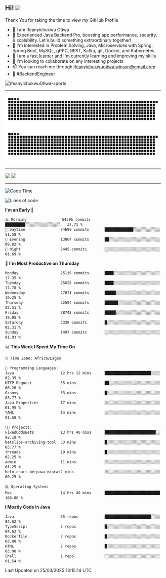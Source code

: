 <!-- BLOG-POST-LIST:START --><!-- BLOG-POST-LIST:END -->

## Hi! <img src="https://media.giphy.com/media/hvRJCLFzcasrR4ia7z/giphy.gif" width="4%"> 

Thank You for taking the time to view my GitHub Profile

- 👋 I am Ifeanyichukwu Otiwa
- 🚀 Experienced Java Backend Pro, boosting app performance, security, & scalability. Let's build something extraordinary together!
- 👀 I'm interested in Problem Solving, Java, Microservices with Spring, Spring Boot, MySQL, gRPC, REST, Kafka, git, Docker, and Kubernetes
- 🌱 I am a fast learner and I'm currently learning and improving my skills
- 💞️ I'm looking to collaborate on any interesting projects
- 📫 You can reach me through ifeanyichukwuotiwa.winson@gmail.com
- 🚀 #BackendEngineer

<p align="left" marginTop="10px"> <img src="https://komarev.com/ghpvc/?username=ifeanyichukwuOtiwa-sports&label=Profile%20views&color=0e75b6&style=for-the-badge" alt="ifeanyichukwuOtiwa-sports" /> </p>

***

<!--🐍📈SNAKEGRAPH / 🌐WEBSITE: https://github.com/Platane/snk -->
![github contribution grid snake animation](https://raw.githubusercontent.com/ifeanyichukwuOtiwa-sports/ifeanyichukwuOtiwa-sports/output/github-contribution-grid-snake-dark.svg#gh-dark-mode-only)![github contribution grid snake animation](https://raw.githubusercontent.com/ifeanyichukwuOtiwa-sports/ifeanyichukwuOtiwa-sports/output/github-contribution-grid-snake.svg#gh-light-mode-only)

***

<p float="left">
  <img float="left" src="https://github-readme-stats.vercel.app/api?username=ifeanyichukwuOtiwa-sports&count_private=true&include_all_commits=true&theme=react&show_icons=true" />
  <img float="right" src="https://github-readme-stats.vercel.app/api/top-langs/?username=ifeanyichukwuOtiwa-sports&layout=compact&show_icons=true&theme=react" /> 
</p>

***



<!--START_SECTION:waka-->
![Code Time](http://img.shields.io/badge/Code%20Time-3%2C563%20hrs%2055%20mins-blue)

![Lines of code](https://img.shields.io/badge/From%20Hello%20World%20I%27ve%20Written-42.1%20million%20lines%20of%20code-blue)

**I'm an Early 🐤** 

```text
🌞 Morning                54595 commits       █████████░░░░░░░░░░░░░░░░   37.71 % 
🌆 Daytime                74690 commits       █████████████░░░░░░░░░░░░   51.58 % 
🌃 Evening                13064 commits       ██░░░░░░░░░░░░░░░░░░░░░░░   09.02 % 
🌙 Night                  2445 commits        ░░░░░░░░░░░░░░░░░░░░░░░░░   01.69 % 
```
📅 **I'm Most Productive on Thursday** 

```text
Monday                   25119 commits       ████░░░░░░░░░░░░░░░░░░░░░   17.35 % 
Tuesday                  25626 commits       ████░░░░░░░░░░░░░░░░░░░░░   17.70 % 
Wednesday                27871 commits       █████░░░░░░░░░░░░░░░░░░░░   19.25 % 
Thursday                 32594 commits       ██████░░░░░░░░░░░░░░░░░░░   22.51 % 
Friday                   28748 commits       █████░░░░░░░░░░░░░░░░░░░░   19.85 % 
Saturday                 3339 commits        █░░░░░░░░░░░░░░░░░░░░░░░░   02.31 % 
Sunday                   1497 commits        ░░░░░░░░░░░░░░░░░░░░░░░░░   01.03 % 
```


📊 **This Week I Spent My Time On** 

```text
🕑︎ Time Zone: Africa/Lagos

💬 Programming Languages: 
Java                     12 hrs 12 mins      █████████████████████░░░░   82.35 % 
HTTP Request             55 mins             ██░░░░░░░░░░░░░░░░░░░░░░░   06.26 % 
Groovy                   33 mins             █░░░░░░░░░░░░░░░░░░░░░░░░   03.77 % 
Java Properties          17 mins             ░░░░░░░░░░░░░░░░░░░░░░░░░   01.95 % 
YAML                     14 mins             ░░░░░░░░░░░░░░░░░░░░░░░░░   01.68 % 

🐱‍💻 Projects: 
FixedOddsBets            13 hrs 40 mins      ███████████████████████░░   92.18 % 
betslips-archiving-tool  33 mins             █░░░░░░░░░░░░░░░░░░░░░░░░   03.77 % 
threads                  19 mins             █░░░░░░░░░░░░░░░░░░░░░░░░   02.25 % 
admin                    11 mins             ░░░░░░░░░░░░░░░░░░░░░░░░░   01.25 % 
helm-chart-betpawa-migrat2 mins              ░░░░░░░░░░░░░░░░░░░░░░░░░   00.25 % 

💻 Operating System: 
Mac                      14 hrs 49 mins      █████████████████████████   100.00 % 
```

**I Mostly Code in Java** 

```text
Java                     55 repos            █████████████████████░░░░   84.62 % 
TypeScript               3 repos             █░░░░░░░░░░░░░░░░░░░░░░░░   04.62 % 
Dockerfile               2 repos             █░░░░░░░░░░░░░░░░░░░░░░░░   03.08 % 
HTML                     2 repos             █░░░░░░░░░░░░░░░░░░░░░░░░   03.08 % 
Shell                    1 repo              ░░░░░░░░░░░░░░░░░░░░░░░░░   01.54 % 
```




 Last Updated on 25/03/2025 13:15:14 UTC
<!--END_SECTION:waka-->

<!--
<p align="center">
![trophy](https://github-profile-trophy.vercel.app/?username=ifeanyichukwuOtiwa-sports&theme=onedark) (https://github.com/ryo-ma/github-profile-trophy)
</p>
-->

<!---
ifeanyi-otiwa/ifeanyi-otiwa is a ✨ special ✨ repository because its `README.md` (this file) appears on your GitHub profile.
You can click the Preview link to take a look at your changes.
--->
